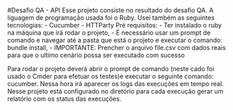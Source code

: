 #Desafio QA - API
Esse projeto consiste no resultado do desafio QA. A liguagem de programação usada foi o Ruby. Usei também as seguintes tecnologias:
    - Cucumber
    - HTTParty
Pré requisitos: 
    - Ter instalado o ruby na máquina que irá rodar o projeto, 
    - É necessário usar um prompt de comando e navegar até a pasta que está o projeto e executar o comando: bundle install,
    - IMPORTANTE: Prencher o arquivo file.csv com dados reais para que o ultimo cenário possa ser executado com sucesso

Para rodar o projeto deverá abrir o prompt de comando (neste cado foi usado o Cmder para efetuar os testes)e executar o seguinte comando: cucumber. Nessa hora irá aparecer os logs das execuções em tempo real. Nesse projeto está configurado no diretório <log> para cada execução gerar um relatório com os status das execuções.
